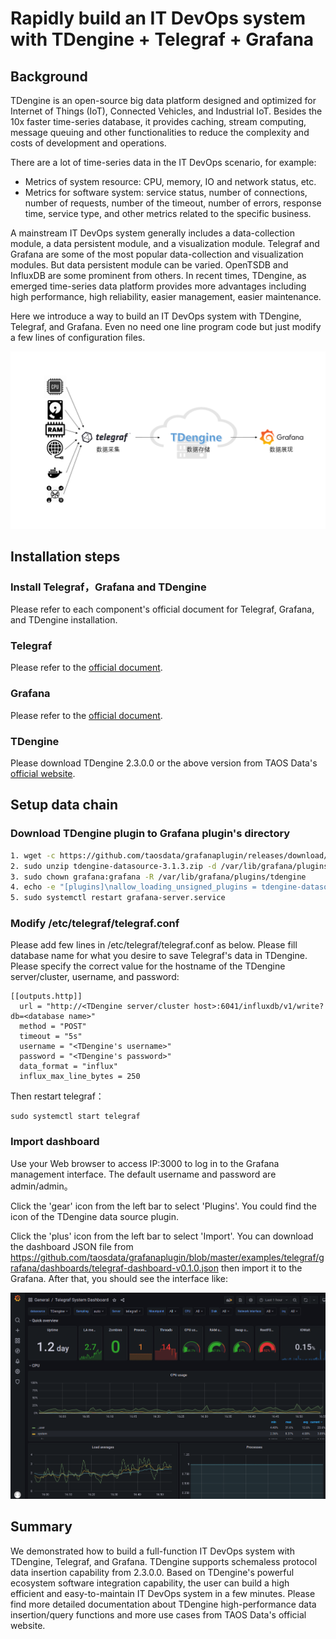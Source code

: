 # Rapidly build an IT DevOps system with TDengine + Telegraf + Grafana

## Background
TDengine is an open-source big data platform designed and optimized for Internet of Things (IoT), Connected Vehicles, and Industrial IoT. Besides the 10x faster time-series database, it provides caching, stream computing, message queuing and other functionalities to reduce the complexity and costs of development and operations.

There are a lot of time-series data in the IT DevOps scenario, for example:
- Metrics of system resource: CPU, memory, IO and network status, etc.
- Metrics for software system: service status, number of connections, number of requests, number of the timeout, number of errors, response time, service type, and other metrics related to the specific business.

A mainstream IT DevOps system generally includes a data-collection module, a data persistent module, and a visualization module. Telegraf and Grafana are some of the most popular data-collection and visualization modules. But data persistent module can be varied. OpenTSDB and InfluxDB are some prominent from others. In recent times, TDengine, as emerged time-series data platform provides more advantages including high performance, high reliability, easier management, easier maintenance.

Here we introduce a way to build an IT DevOps system with TDengine, Telegraf, and Grafana. Even no need one line program code but just modify a few lines of configuration files.

![IT-DevOps-Solutions-Telegraf.png](../../images/IT-DevOps-Solutions-Telegraf.png)


## Installation steps

### Install Telegraf，Grafana and TDengine
Please refer to each component's official document for Telegraf, Grafana, and TDengine installation.

### Telegraf
Please refer to the [official document](https://portal.influxdata.com/downloads/).

### Grafana
Please refer to the [official document](https://grafana.com/grafana/download).

### TDengine 
Please download TDengine 2.3.0.0 or the above version from TAOS Data's [official website](http://taosdata.com/en/all-downloads/).


## Setup data chain
### Download TDengine plugin to Grafana plugin's directory

```bash
1. wget -c https://github.com/taosdata/grafanaplugin/releases/download/v3.1.3/tdengine-datasource-3.1.3.zip
2. sudo unzip tdengine-datasource-3.1.3.zip -d /var/lib/grafana/plugins/
3. sudo chown grafana:grafana -R /var/lib/grafana/plugins/tdengine
4. echo -e "[plugins]\nallow_loading_unsigned_plugins = tdengine-datasource\n" | sudo tee -a /etc/grafana/grafana.ini
5. sudo systemctl restart grafana-server.service
```

### Modify /etc/telegraf/telegraf.conf 
Please add few lines in /etc/telegraf/telegraf.conf as below. Please fill database name for what you desire to save Telegraf's data in TDengine. Please specify the correct value for the hostname of the TDengine server/cluster, username, and password:
```
[[outputs.http]]
  url = "http://<TDengine server/cluster host>:6041/influxdb/v1/write?db=<database name>"
  method = "POST"
  timeout = "5s"
  username = "<TDengine's username>"
  password = "<TDengine's password>"
  data_format = "influx"
  influx_max_line_bytes = 250
```

Then restart telegraf：
```
sudo systemctl start telegraf
```


### Import dashboard

Use your Web browser to access IP:3000 to log in to the Grafana management interface. The default username and password are admin/admin。

Click the 'gear' icon from the left bar to select 'Plugins'. You could find the icon of the TDengine data source plugin.

Click the 'plus' icon from the left bar to select 'Import'. You can download the dashboard JSON file from https://github.com/taosdata/grafanaplugin/blob/master/examples/telegraf/grafana/dashboards/telegraf-dashboard-v0.1.0.json then import it to the Grafana. After that, you should see the interface like:

![IT-DevOps-Solutions-telegraf-dashboard.png](../../images/IT-DevOps-Solutions-telegraf-dashboard.png)


## Summary

We demonstrated how to build a full-function IT DevOps system with TDengine, Telegraf, and Grafana. TDengine supports schemaless protocol data insertion capability from 2.3.0.0. Based on TDengine's powerful ecosystem software integration capability, the user can build a high efficient and easy-to-maintain IT DevOps system in a few minutes. Please find more detailed documentation about TDengine high-performance data insertion/query functions and more use cases from TAOS Data's official website.
